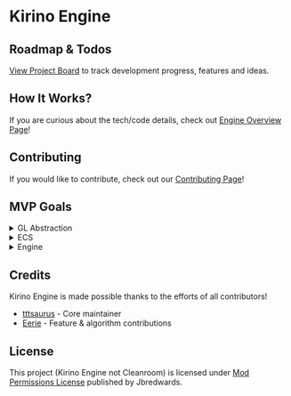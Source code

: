# Kirino Engine

## Roadmap & Todos
[View Project Board](https://github.com/orgs/CleanroomMC/projects/13) to track development progress, features and ideas.

## How It Works?
If you are curious about the tech/code details, check out [Engine Overview Page](https://github.com/CleanroomMC/Cleanroom/blob/proposal/render-system/ENGINE_OVERVIEW.md)!

## Contributing
If you would like to contribute, check out our [Contributing Page](https://github.com/CleanroomMC/Cleanroom/tree/proposal/render-system?tab=contributing-ov-file)!

## MVP Goals

<details>
<summary>GL Abstraction</summary>

**Goal**: a semantic abstraction layer that preserves the meaning of GL operations instead of a black-box GL wrapper 

- GL Resource Abstraction 🚧
  - Resource manager 🚧
- Shader Abstraction 🚧
  - Only support `vert` + `frag` for now, but design with `tess`, `compute`, etc. in mind
  - Global shader registry
    - Compile and store shaders
    - Shader source hashing
  - Uniform
    - Parse uniforms from shader source
    - Uniform location and type memorization
    - UBO support
  - ShaderProgram
    - Uniform input type widening
- Buffer Abstraction 🚧
  - Generic buffer object + View ✅
  - VAO + VBO + EBO -> Mesh
  - UBO, SSBO
  - PBO pack & unpack
  - TBO
  - Upload hint + access hint
  - Persistent buffer ✅
  - Framebuffer ✅
    - Attachment ✅
    - RenderBuffer ✅
- Mesh Abstraction 🚧
  - Mesh
  - InstancedMesh
  - MultiDrawMesh
  - Vertex attribute layout ✅
- Texture Abstraction 🚧
  - Sampler
  - Generic texture object + View ✅
  - Texture 🚧
    - Texture2D (for common uses) ✅
    - Texture2DMultisample (for multisampling fbo) 🚧
    - Texture2DArray (for texture atlas)
    - ...
- Sync / Fence Abstraction
- Debug Abstraction ✅
  - KHR_debug ✅
- Material Abstraction
  - MaterialTemplate to describe layout and shaders
  - MaterialInstance to hold actual parameters

</details>

<details>
<summary>ECS</summary>

- Overall ECS structure ✅
  - CleanWorld, CleanEntity, CleanComponent, CleanSystem ✅
- Entity ✅
  - Entity manager (utilizes archetype) ✅
- Component ✅
  - Component schema ✅
  - Class scan via ClassGraph ✅
- Storage ✅
  - Archetype ✅
- Runtime 🚧
  - `SystemExeGraph` to coordinate different systems
    - Execution priority
    - Async execution & barrier
- Job ✅
  - Job is a unit of work that can be split and executed in parallel ✅

</details>

<details>
<summary>Engine</summary>

- CPU & GPU hybrid dual pipeline
- DrawCommand decorating mechanism
- RenderPass / Subpass architecture 🚧
- Built-in Multi-resolution & Super-sampling
- Immutable Pipeline State Object 🚧
- Scriptable pipeline
- ...

</details>

## Credits

Kirino Engine is made possible thanks to the efforts of all contributors!

- [tttsaurus](https://github.com/tttsaurus) - Core maintainer
- [Eerie](https://github.com/Kuba663) - Feature & algorithm contributions

## License

This project (Kirino Engine not Cleanroom) is licensed under [Mod Permissions License](https://github.com/CleanroomMC/Cleanroom/tree/proposal/render-system/kirino-engine/LICENSE) published by Jbredwards.
